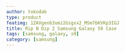 ```yaml
---
author: tokodab
type: product
featimg: 1ZAVgenb3umz2Gsgxx2_MSm7bKVKp3IGJ
title: Rip N Dip 2 Samsung Galaxy S9 Case
tags: [samsung, galaxy, s9]
category: [samsung]
---
```

